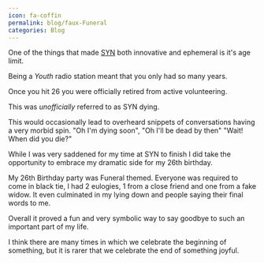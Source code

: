 ```yaml
---
icon: fa-coffin
permalink: blog/faux-Funeral
categories: Blog
---
```


One of the things that made [SYN](https://nickwolf.com.au/blog/synning-in-style) both innovative and ephemeral is it's age limit.

Being a _Youth_ radio station meant that you only had so many years.

Once you hit 26 you were officially retired from active volunteering.

This was _unofficially_ referred to as SYN dying.

This would occasionally lead to overheard snippets of conversations having a very morbid spin. "Oh I'm dying soon", "Oh I'll be dead by then" "Wait! When did you die?"

While I was very saddened for my time at SYN to finish I did take the opportunity to embrace my dramatic side for my 26th birthday.

My 26th Birthday party was Funeral themed. Everyone was required to come in black tie, I had 2 eulogies, 1 from a close friend and one from a fake widow. It even culminated in my lying down and people saying their final words to me.

Overall it proved a fun and very symbolic way to say goodbye to such an important part of my life.

I think there are many times in which we celebrate the beginning of something, but it is rarer that we celebrate the end of something joyful.
